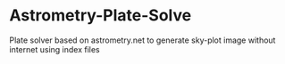# Astrometry-Plate-Solve
Plate solver based on astrometry.net to generate sky-plot image without internet using index files

